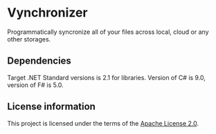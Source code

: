# Vynchronizer

Programmatically syncronize all of your files across local, cloud or any other storages.

## Dependencies

Target .NET Standard versions is 2.1 for libraries. Version of C# is 9.0, version of F# is 5.0.

## License information

This project is licensed under the terms of the [Apache License 2.0](LICENSE).
